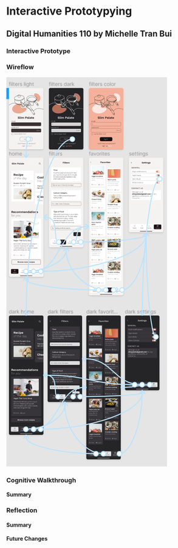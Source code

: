 # Interactive Prototypying

## Digital Humanities 110 by Michelle Tran Bui 

### Interactive Prototype

### Wireflow

![Wireflow](prototype.png)
### Cognitive Walkthrough

#### Summary

### Reflection
#### Summary
#### Future Changes
